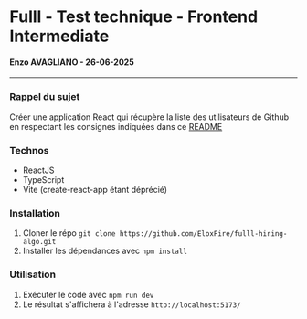 # Fulll - Test technique - Frontend Intermediate
#### Enzo AVAGLIANO - 26-06-2025
___


### Rappel du sujet
Créer une application React qui récupère la liste des utilisateurs de Github en respectant les consignes indiquées dans ce [README](https://github.com/fulll/hiring/blob/master/Frontend/github-user-search-intermediaire-senior.md)

### Technos
- ReactJS
- TypeScript
- Vite (create-react-app étant déprécié)

### Installation
1. Cloner le répo `git clone https://github.com/EloxFire/fulll-hiring-algo.git`
2. Installer les dépendances avec `npm install`

### Utilisation
1. Exécuter le code avec `npm run dev`
2. Le résultat s'affichera à l'adresse `http://localhost:5173/`

